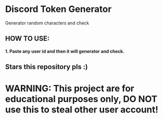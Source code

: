 # Discord Token Generator

Generator random characters and check

## HOW TO USE:
#### 1. Paste any user id and then it will generator and check.

## Stars this repository pls :)

# WARNING: This project are for educational purposes only, DO NOT use this to steal other user account!
